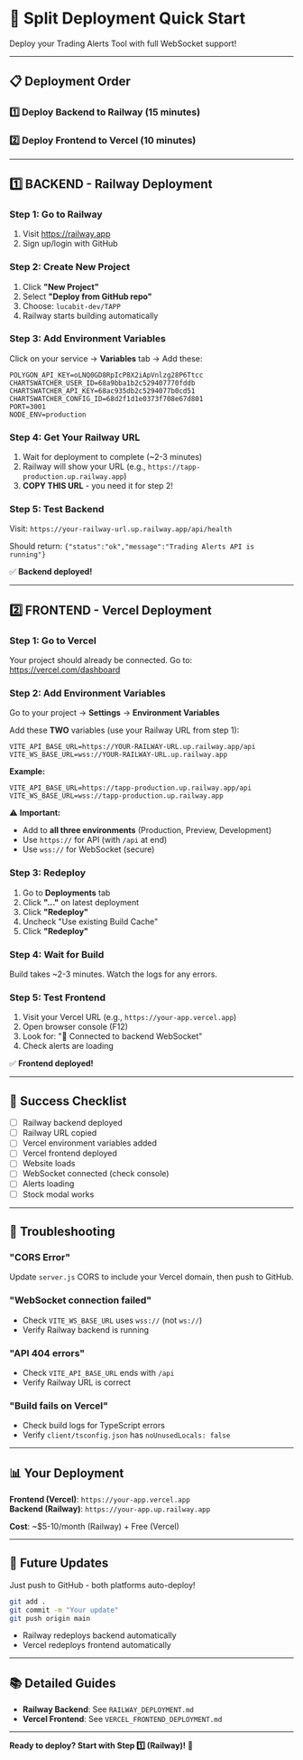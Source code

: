 # 🚀 Split Deployment Quick Start

Deploy your Trading Alerts Tool with full WebSocket support!

---

## 📋 Deployment Order

### 1️⃣ Deploy Backend to Railway (15 minutes)
### 2️⃣ Deploy Frontend to Vercel (10 minutes)

---

## 1️⃣ BACKEND - Railway Deployment

### Step 1: Go to Railway
1. Visit https://railway.app
2. Sign up/login with GitHub

### Step 2: Create New Project
1. Click **"New Project"**
2. Select **"Deploy from GitHub repo"**
3. Choose: `lucabit-dev/TAPP`
4. Railway starts building automatically

### Step 3: Add Environment Variables
Click on your service → **Variables** tab → Add these:

```
POLYGON_API_KEY=oLNQ0GD8RpIcP8X2iApVnlzg28P6Ttcc
CHARTSWATCHER_USER_ID=68a9bba1b2c529407770fddb
CHARTSWATCHER_API_KEY=68ac935db2c5294077b0cd51
CHARTSWATCHER_CONFIG_ID=68d2f1d1e0373f708e67d801
PORT=3001
NODE_ENV=production
```

### Step 4: Get Your Railway URL
1. Wait for deployment to complete (~2-3 minutes)
2. Railway will show your URL (e.g., `https://tapp-production.up.railway.app`)
3. **COPY THIS URL** - you need it for step 2!

### Step 5: Test Backend
Visit: `https://your-railway-url.up.railway.app/api/health`

Should return: `{"status":"ok","message":"Trading Alerts API is running"}`

✅ **Backend deployed!**

---

## 2️⃣ FRONTEND - Vercel Deployment

### Step 1: Go to Vercel
Your project should already be connected. Go to: https://vercel.com/dashboard

### Step 2: Add Environment Variables
Go to your project → **Settings** → **Environment Variables**

Add these **TWO** variables (use your Railway URL from step 1):

```
VITE_API_BASE_URL=https://YOUR-RAILWAY-URL.up.railway.app/api
VITE_WS_BASE_URL=wss://YOUR-RAILWAY-URL.up.railway.app
```

**Example:**
```
VITE_API_BASE_URL=https://tapp-production.up.railway.app/api
VITE_WS_BASE_URL=wss://tapp-production.up.railway.app
```

⚠️ **Important:**
- Add to **all three environments** (Production, Preview, Development)
- Use `https://` for API (with `/api` at end)
- Use `wss://` for WebSocket (secure)

### Step 3: Redeploy
1. Go to **Deployments** tab
2. Click **"..."** on latest deployment
3. Click **"Redeploy"**
4. Uncheck "Use existing Build Cache"
5. Click **"Redeploy"**

### Step 4: Wait for Build
Build takes ~2-3 minutes. Watch the logs for any errors.

### Step 5: Test Frontend
1. Visit your Vercel URL (e.g., `https://your-app.vercel.app`)
2. Open browser console (F12)
3. Look for: "🔌 Connected to backend WebSocket"
4. Check alerts are loading

✅ **Frontend deployed!**

---

## 🎉 Success Checklist

- [ ] Railway backend deployed
- [ ] Railway URL copied
- [ ] Vercel environment variables added
- [ ] Vercel frontend deployed
- [ ] Website loads
- [ ] WebSocket connected (check console)
- [ ] Alerts loading
- [ ] Stock modal works

---

## 🐛 Troubleshooting

### "CORS Error"
Update `server.js` CORS to include your Vercel domain, then push to GitHub.

### "WebSocket connection failed"
- Check `VITE_WS_BASE_URL` uses `wss://` (not `ws://`)
- Verify Railway backend is running

### "API 404 errors"
- Check `VITE_API_BASE_URL` ends with `/api`
- Verify Railway URL is correct

### "Build fails on Vercel"
- Check build logs for TypeScript errors
- Verify `client/tsconfig.json` has `noUnusedLocals: false`

---

## 📊 Your Deployment

**Frontend (Vercel)**: `https://your-app.vercel.app`  
**Backend (Railway)**: `https://your-app.up.railway.app`

**Cost**: ~$5-10/month (Railway) + Free (Vercel)

---

## 🔄 Future Updates

Just push to GitHub - both platforms auto-deploy!

```bash
git add .
git commit -m "Your update"
git push origin main
```

- Railway redeploys backend automatically
- Vercel redeploys frontend automatically

---

## 📚 Detailed Guides

- **Railway Backend**: See `RAILWAY_DEPLOYMENT.md`
- **Vercel Frontend**: See `VERCEL_FRONTEND_DEPLOYMENT.md`

---

**Ready to deploy? Start with Step 1️⃣ (Railway)!** 🚀
